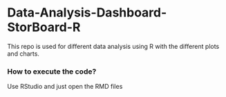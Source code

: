 # Data-Analysis-Dashboard-StorBoard-R
This repo is used for different data analysis using R with the different plots and charts.

### How to execute the code?
Use RStudio and just open the RMD files 
